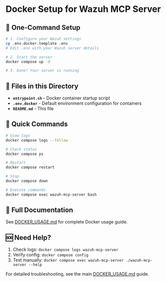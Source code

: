 # Docker Setup for Wazuh MCP Server

## 🚀 One-Command Setup

```bash
# 1. Configure your Wazuh settings
cp .env.docker.template .env
# Edit .env with your Wazuh server details

# 2. Start the server
docker compose up -d

# 3. Done! Your server is running
```

## 📁 Files in this Directory

- **`entrypoint.sh`** - Docker container startup script
- **`.env.docker`** - Default environment configuration for containers
- **`README.md`** - This file

## 🔧 Quick Commands

```bash
# View logs
docker compose logs --follow

# Check status  
docker compose ps

# Restart
docker compose restart

# Stop
docker compose down

# Execute commands
docker compose exec wazuh-mcp-server bash
```

## 📖 Full Documentation

See [DOCKER_USAGE.md](../DOCKER_USAGE.md) for complete Docker usage guide.

## 🆘 Need Help?

1. Check logs: `docker compose logs wazuh-mcp-server`
2. Verify config: `docker compose config`
3. Test manually: `docker compose exec wazuh-mcp-server ./wazuh-mcp-server --help`

For detailed troubleshooting, see the main [DOCKER_USAGE.md](../DOCKER_USAGE.md) guide.